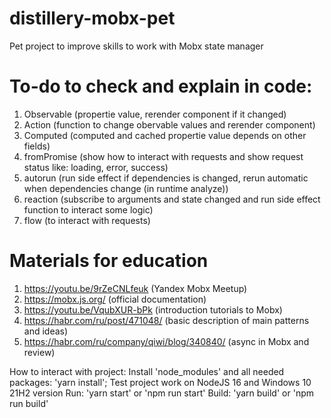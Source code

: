 # distillery-mobx-pet
Pet project to improve skills to work with Mobx state manager

# To-do to check and explain in code:
1. Observable (propertie value, rerender component if it changed)
2. Action (function to change obervable values and rerender component)
3. Computed (computed and cached propertie value depends on other fields)
4. fromPromise (show how to interact with requests and show request status like: loading, error, success)
5. autorun (run side effect if dependencies is changed, rerun automatic when dependencies change (in runtime analyze))
6. reaction (subscribe to arguments and state changed and run side effect function to interact some logic)
6. flow (to interact with requests)

# Materials for education
1. https://youtu.be/9rZeCNLfeuk (Yandex Mobx Meetup)
2. https://mobx.js.org/ (official documentation)
3. https://youtu.be/VqubXUR-bPk (introduction tutorials to Mobx)
4. https://habr.com/ru/post/471048/ (basic description of main patterns and ideas)
5. https://habr.com/ru/company/qiwi/blog/340840/ (async in Mobx and review)

How to interact with project:
Install 'node_modules' and all needed packages: 'yarn install';
Test project work on NodeJS 16 and Windows 10 21H2 version
Run: 'yarn start' or 'npm run start'
Build: 'yarn build' or 'npm run build'
